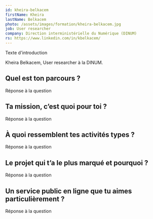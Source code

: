 ```yaml
---
id: kheira-belkacem
firstName: Kheira
lastName: Belkacem
photo: /assets/images/formation/kheira-belkacem.jpg
job: User researcher
company: Direction interministérielle du Numérique (DINUM)
rs: https://www.linkedin.com/in/kbelkacem/
---
```


<p class="fr-text--lead">Texte d'introduction</p>

<p class="fr-text--lead">Kheira Belkacem, <span lang="en">User researcher</span> à la DINUM.</p>

<h2 class="fr-h6">Quel est ton parcours&nbsp;?</h2>

Réponse à la question

<h2 class="fr-h6">Ta mission, c’est quoi pour toi&nbsp;?</h2>

Réponse à la question

<h2 class="fr-h6">À quoi ressemblent tes activités types&nbsp;?</h2>

Réponse à la question

<h2 class="fr-h6">Le projet qui t’a le plus marqué et pourquoi&nbsp;?</h2>

Réponse à la question

<h2 class="fr-h6">Un service public en ligne que tu aimes particulièrement&nbsp;?</h2>

Réponse à la question
